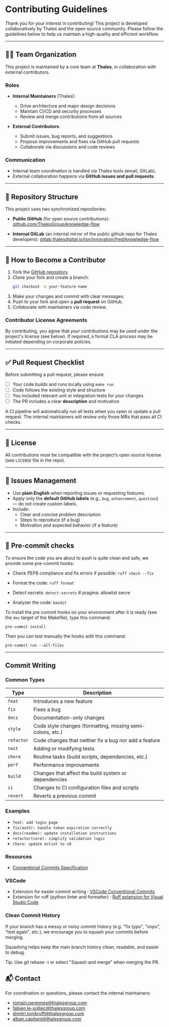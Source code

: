 # Contributing Guidelines

Thank you for your interest in contributing! This project is developed collaboratively by Thales and the open source community. Please follow the guidelines below to help us maintain a high-quality and efficient workflow.

---

## 🧑‍💻 Team Organization

This project is maintained by a core team at **Thales**, in collaboration with external contributors.

### Roles

- **Internal Maintainers** (Thales):
  - Drive architecture and major design decisions
  - Maintain CI/CD and security processes
  - Review and merge contributions from all sources

- **External Contributors**:
  - Submit issues, bug reports, and suggestions
  - Propose improvements and fixes via GitHub pull requests
  - Collaborate via discussions and code reviews

### Communication

- Internal team coordination is handled via Thales tools (email, GitLab).
- External collaboration happens via **GitHub issues and pull requests**.

---

## 🔄 Repository Structure

This project uses two synchronized repositories:

- **Public GitHub** (for open source contributions):
  [github.com/ThalesGroup/knowledge-flow](https://github.com/ThalesGroup/knowledge-flow)

- **Internal GitLab** (an internal mirror of the public github repo for Thales developers):
  [gitlab.thalesdigital.io/tsn/innovation/fred/knowledge-flow](https://gitlab.thalesdigital.io/tsn/innovation/fred/knowledge-flow)

---

## 🚀 How to Become a Contributor

1. Fork the [GitHub repository](https://gitlab.thalesdigital.io/tsn/innovation/fred/knowledge-flow)
2. Clone your fork and create a branch:
   ```bash
   git checkout -b your-feature-name
   ```
3. Make your changes and commit with clear messages.
4. Push to your fork and open a **pull request** on GitHub.
5. Collaborate with maintainers via code review.

### Contributor License Agreements

By contributing, you agree that your contributions may be used under the project's license (see below). If required, a formal CLA process may be initiated depending on corporate policies.

---

## ✅ Pull Request Checklist

Before submitting a pull request, please ensure:

- [ ] Your code builds and runs locally using `make run`
- [ ] Code follows the existing style and structure
- [ ] You included relevant unit or integration tests for your changes
- [ ] The PR includes a clear **description** and motivation

A CI pipeline will automatically run all tests when you open or update a pull request. The internal maintainers will review only those MRs that pass all CI checks.

---

## 🧾 License

All contributions must be compatible with the project’s open source license (see `LICENSE` file in the repo).

---

## 🐛 Issues Management

- Use **plain English** when reporting issues or requesting features.
- Apply only the **default GitHub labels** (e.g., `bug`, `enhancement`, `question`) — do not create custom labels.
- Include:
  - Clear and concise problem description
  - Steps to reproduce (if a bug)
  - Motivation and expected behavior (if a feature)

---

## 🎯 Pre-commit checks

To ensure the code you are about to push is quite clean and safe, we provide some pre-commit hooks:

- Check PEP8 compliance and fix errors if possible: `ruff check --fix`
- Format the code: `ruff format`
- Detect secrets: `detect-secrets`  # pragma: allowlist secre

- Analyzer the code: `bandit`

To install the pre commit hooks on your environment after it is ready (see the `dev` target of the Makefile), type this command:
```
pre-commit install
```

Then you can test manually the hooks with this command:
```
pre-commit run --all-files
```
---

## Commit Writing

### Common Types

| Type       | Description                                                        |
|------------|--------------------------------------------------------------------|
| `feat`     | Introduces a new feature                                           |
| `fix`      | Fixes a bug                                                        |
| `docs`     | Documentation-only changes                                         |
| `style`    | Code style changes (formatting, missing semi-colons, etc.)         |
| `refactor` | Code changes that neither fix a bug nor add a feature              |
| `test`     | Adding or modifying tests                                          |
| `chore`    | Routine tasks (build scripts, dependencies, etc.)                  |
| `perf`     | Performance improvements                                           |
| `build`    | Changes that affect the build system or dependencies               |
| `ci`       | Changes to CI configuration files and scripts                      |
| `revert`   | Reverts a previous commit                                          |

### Examples

- `feat: add login page`
- `fix(auth): handle token expiration correctly`
- `docs(readme): update installation instructions`
- `refactor(core): simplify validation logic`
- `chore: update eslint to v8`

### Resources

- [Conventional Commits Specification](https://www.conventionalcommits.org/)

### VSCode

- Extension for easier commit writing : [VSCode Conventional Commits](https://marketplace.visualstudio.com/items?itemName=vivaxy.vscode-conventional-commits)
- Extansion for ruff (python linter and formatter) : [Ruff extension for Visual Studio Code](https://marketplace.visualstudio.com/items?itemName=charliermarsh.ruff) 

### Clean Commit History

If your branch has a messy or noisy commit history (e.g. "fix typo", "oops", "test again", etc.), we encourage you to squash your commits before merging.

Squashing helps keep the main branch history clean, readable, and easier to debug.

Tip: Use git rebase -i or select "Squash and merge" when merging the PR.

## 📬 Contact

For coordination or questions, please contact the internal maintainers:

- romain.perennes@thalesgroup.com
- fabien.le-solliec@thalesgroup.com
- dimitri.tombroff@thalesgroup.com
- alban.capitant@thalesgroup.com